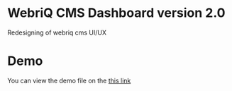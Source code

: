 # WebriQ CMS Dashboard version 2.0

Redesigning of webriq cms UI/UX

# Demo

You can view the demo file on the [this link](http://webriq-cms.netlify.com)
